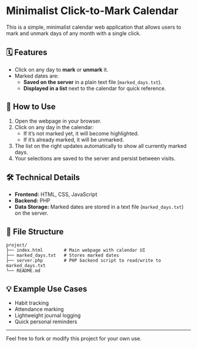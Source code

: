 # Minimalist Click-to-Mark Calendar

This is a simple, minimalist calendar web application that allows users to mark and unmark days of any month with a single click.

## 🗓️ Features

- Click on any day to **mark** or **unmark** it.
- Marked dates are:
  - **Saved on the server** in a plain text file (`marked_days.txt`).
  - **Displayed in a list** next to the calendar for quick reference.

## 🚀 How to Use

1. Open the webpage in your browser.
2. Click on any day in the calendar:
   - If it’s not marked yet, it will become highlighted.
   - If it’s already marked, it will be unmarked.
3. The list on the right updates automatically to show all currently marked days.
4. Your selections are saved to the server and persist between visits.

## 🛠️ Technical Details

- **Frontend:** HTML, CSS, JavaScript
- **Backend:** PHP
- **Data Storage:** Marked dates are stored in a text file (`marked_days.txt`) on the server.

## 📁 File Structure
```
project/
├── index.html        # Main webpage with calendar UI
├── marked_days.txt   # Stores marked dates
├── server.php        # PHP backend script to read/write to marked_days.txt
└── README.md
```

## 💡 Example Use Cases

- Habit tracking
- Attendance marking
- Lightweight journal logging
- Quick personal reminders

---

Feel free to fork or modify this project for your own use.

